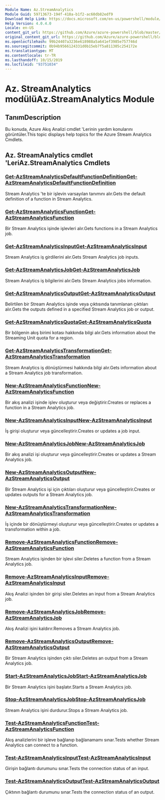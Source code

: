```yaml
---
Module Name: Az.StreamAnalytics
Module Guid: 59713673-194f-418a-b1f2-ac60db82edf9
Download Help Link: https://docs.microsoft.com/en-us/powershell/module/az.streamanalytics
Help Version: 4.0.4.0
Locale: en-US
content_git_url: https://github.com/Azure/azure-powershell/blob/master/src/StreamAnalytics/StreamAnalytics/help/Az.StreamAnalytics.md
original_content_git_url: https://github.com/Azure/azure-powershell/blob/master/src/StreamAnalytics/StreamAnalytics/help/Az.StreamAnalytics.md
ms.openlocfilehash: 99b24407a3236e618988a5a641ef3985e757746d
ms.sourcegitcommit: 0b94b9566124331d0b15eb7f5a811305c254172e
ms.translationtype: MT
ms.contentlocale: tr-TR
ms.lasthandoff: 10/15/2019
ms.locfileid: "93751034"
---
```

# <span data-ttu-id="0ce36-101">Az. StreamAnalytics modülü</span><span class="sxs-lookup"><span data-stu-id="0ce36-101">Az.StreamAnalytics Module</span></span>
## <span data-ttu-id="0ce36-102">Tanım</span><span class="sxs-lookup"><span data-stu-id="0ce36-102">Description</span></span>
<span data-ttu-id="0ce36-103">Bu konuda, Azure Akış Analizi cmdlet 'Lerinin yardım konularını görüntüler.</span><span class="sxs-lookup"><span data-stu-id="0ce36-103">This topic displays help topics for the Azure Stream Analytics Cmdlets.</span></span>

## <span data-ttu-id="0ce36-104">Az. StreamAnalytics cmdlet 'Leri</span><span class="sxs-lookup"><span data-stu-id="0ce36-104">Az.StreamAnalytics Cmdlets</span></span>
### [<span data-ttu-id="0ce36-105">Get-AzStreamAnalyticsDefaultFunctionDefinition</span><span class="sxs-lookup"><span data-stu-id="0ce36-105">Get-AzStreamAnalyticsDefaultFunctionDefinition</span></span>](Get-AzStreamAnalyticsDefaultFunctionDefinition.md)
<span data-ttu-id="0ce36-106">Stream Analytics 'te bir işlevin varsayılan tanımını alır.</span><span class="sxs-lookup"><span data-stu-id="0ce36-106">Gets the default definition of a function in Stream Analytics.</span></span>

### [<span data-ttu-id="0ce36-107">Get-AzStreamAnalyticsFunction</span><span class="sxs-lookup"><span data-stu-id="0ce36-107">Get-AzStreamAnalyticsFunction</span></span>](Get-AzStreamAnalyticsFunction.md)
<span data-ttu-id="0ce36-108">Bir Stream Analytics işinde işlevleri alır.</span><span class="sxs-lookup"><span data-stu-id="0ce36-108">Gets functions in a Stream Analytics job.</span></span>

### [<span data-ttu-id="0ce36-109">Get-AzStreamAnalyticsInput</span><span class="sxs-lookup"><span data-stu-id="0ce36-109">Get-AzStreamAnalyticsInput</span></span>](Get-AzStreamAnalyticsInput.md)
<span data-ttu-id="0ce36-110">Stream Analytics iş girdilerini alır.</span><span class="sxs-lookup"><span data-stu-id="0ce36-110">Gets Stream Analytics job inputs.</span></span>

### [<span data-ttu-id="0ce36-111">Get-AzStreamAnalyticsJob</span><span class="sxs-lookup"><span data-stu-id="0ce36-111">Get-AzStreamAnalyticsJob</span></span>](Get-AzStreamAnalyticsJob.md)
<span data-ttu-id="0ce36-112">Stream Analytics iş bilgilerini alır.</span><span class="sxs-lookup"><span data-stu-id="0ce36-112">Gets Stream Analytics jobs information.</span></span>

### [<span data-ttu-id="0ce36-113">Get-AzStreamAnalyticsOutput</span><span class="sxs-lookup"><span data-stu-id="0ce36-113">Get-AzStreamAnalyticsOutput</span></span>](Get-AzStreamAnalyticsOutput.md)
<span data-ttu-id="0ce36-114">Belirtilen bir Stream Analytics işinde veya çıktısında tanımlanan çıktıları alır.</span><span class="sxs-lookup"><span data-stu-id="0ce36-114">Gets the outputs defined in a specified Stream Analytics job or output.</span></span>

### [<span data-ttu-id="0ce36-115">Get-AzStreamAnalyticsQuota</span><span class="sxs-lookup"><span data-stu-id="0ce36-115">Get-AzStreamAnalyticsQuota</span></span>](Get-AzStreamAnalyticsQuota.md)
<span data-ttu-id="0ce36-116">Bir bölgenin akış birimi kotası hakkında bilgi alır.</span><span class="sxs-lookup"><span data-stu-id="0ce36-116">Gets information about the Streaming Unit quota for a region.</span></span>

### [<span data-ttu-id="0ce36-117">Get-AzStreamAnalyticsTransformation</span><span class="sxs-lookup"><span data-stu-id="0ce36-117">Get-AzStreamAnalyticsTransformation</span></span>](Get-AzStreamAnalyticsTransformation.md)
<span data-ttu-id="0ce36-118">Stream Analytics iş dönüştürmesi hakkında bilgi alır.</span><span class="sxs-lookup"><span data-stu-id="0ce36-118">Gets information about a Stream Analytics job transformation.</span></span>

### [<span data-ttu-id="0ce36-119">New-AzStreamAnalyticsFunction</span><span class="sxs-lookup"><span data-stu-id="0ce36-119">New-AzStreamAnalyticsFunction</span></span>](New-AzStreamAnalyticsFunction.md)
<span data-ttu-id="0ce36-120">Bir akış analizi işinde işlev oluşturur veya değiştirir.</span><span class="sxs-lookup"><span data-stu-id="0ce36-120">Creates or replaces a function in a Stream Analytics job.</span></span>

### [<span data-ttu-id="0ce36-121">New-AzStreamAnalyticsInput</span><span class="sxs-lookup"><span data-stu-id="0ce36-121">New-AzStreamAnalyticsInput</span></span>](New-AzStreamAnalyticsInput.md)
<span data-ttu-id="0ce36-122">İş girişi oluşturur veya güncelleştirir.</span><span class="sxs-lookup"><span data-stu-id="0ce36-122">Creates or updates a job input.</span></span>

### [<span data-ttu-id="0ce36-123">New-AzStreamAnalyticsJob</span><span class="sxs-lookup"><span data-stu-id="0ce36-123">New-AzStreamAnalyticsJob</span></span>](New-AzStreamAnalyticsJob.md)
<span data-ttu-id="0ce36-124">Bir akış analizi işi oluşturur veya güncelleştirir.</span><span class="sxs-lookup"><span data-stu-id="0ce36-124">Creates or updates a Stream Analytics job.</span></span>

### [<span data-ttu-id="0ce36-125">New-AzStreamAnalyticsOutput</span><span class="sxs-lookup"><span data-stu-id="0ce36-125">New-AzStreamAnalyticsOutput</span></span>](New-AzStreamAnalyticsOutput.md)
<span data-ttu-id="0ce36-126">Bir Stream Analytics işi için çıktıları oluşturur veya güncelleştirir.</span><span class="sxs-lookup"><span data-stu-id="0ce36-126">Creates or updates outputs for a Stream Analytics job.</span></span>

### [<span data-ttu-id="0ce36-127">New-AzStreamAnalyticsTransformation</span><span class="sxs-lookup"><span data-stu-id="0ce36-127">New-AzStreamAnalyticsTransformation</span></span>](New-AzStreamAnalyticsTransformation.md)
<span data-ttu-id="0ce36-128">İş içinde bir dönüştürmeyi oluşturur veya güncelleştirir.</span><span class="sxs-lookup"><span data-stu-id="0ce36-128">Creates or updates a transformation within a job.</span></span>

### [<span data-ttu-id="0ce36-129">Remove-AzStreamAnalyticsFunction</span><span class="sxs-lookup"><span data-stu-id="0ce36-129">Remove-AzStreamAnalyticsFunction</span></span>](Remove-AzStreamAnalyticsFunction.md)
<span data-ttu-id="0ce36-130">Stream Analytics işinden bir işlevi siler.</span><span class="sxs-lookup"><span data-stu-id="0ce36-130">Deletes a function from a Stream Analytics job.</span></span>

### [<span data-ttu-id="0ce36-131">Remove-AzStreamAnalyticsInput</span><span class="sxs-lookup"><span data-stu-id="0ce36-131">Remove-AzStreamAnalyticsInput</span></span>](Remove-AzStreamAnalyticsInput.md)
<span data-ttu-id="0ce36-132">Akış Analizi işinden bir girişi siler.</span><span class="sxs-lookup"><span data-stu-id="0ce36-132">Deletes an input from a Stream Analytics job.</span></span>

### [<span data-ttu-id="0ce36-133">Remove-AzStreamAnalyticsJob</span><span class="sxs-lookup"><span data-stu-id="0ce36-133">Remove-AzStreamAnalyticsJob</span></span>](Remove-AzStreamAnalyticsJob.md)
<span data-ttu-id="0ce36-134">Akış Analizi işini kaldırır.</span><span class="sxs-lookup"><span data-stu-id="0ce36-134">Removes a Stream Analytics job.</span></span>

### [<span data-ttu-id="0ce36-135">Remove-AzStreamAnalyticsOutput</span><span class="sxs-lookup"><span data-stu-id="0ce36-135">Remove-AzStreamAnalyticsOutput</span></span>](Remove-AzStreamAnalyticsOutput.md)
<span data-ttu-id="0ce36-136">Bir Stream Analytics işinden çıktı siler.</span><span class="sxs-lookup"><span data-stu-id="0ce36-136">Deletes an output from a Stream Analytics job.</span></span>

### [<span data-ttu-id="0ce36-137">Start-AzStreamAnalyticsJob</span><span class="sxs-lookup"><span data-stu-id="0ce36-137">Start-AzStreamAnalyticsJob</span></span>](Start-AzStreamAnalyticsJob.md)
<span data-ttu-id="0ce36-138">Bir Stream Analytics işini başlatır.</span><span class="sxs-lookup"><span data-stu-id="0ce36-138">Starts a Stream Analytics job.</span></span>

### [<span data-ttu-id="0ce36-139">Stop-AzStreamAnalyticsJob</span><span class="sxs-lookup"><span data-stu-id="0ce36-139">Stop-AzStreamAnalyticsJob</span></span>](Stop-AzStreamAnalyticsJob.md)
<span data-ttu-id="0ce36-140">Stream Analytics işini durdurur.</span><span class="sxs-lookup"><span data-stu-id="0ce36-140">Stops a Stream Analytics job.</span></span>

### [<span data-ttu-id="0ce36-141">Test-AzStreamAnalyticsFunction</span><span class="sxs-lookup"><span data-stu-id="0ce36-141">Test-AzStreamAnalyticsFunction</span></span>](Test-AzStreamAnalyticsFunction.md)
<span data-ttu-id="0ce36-142">Akış analizlerini bir işleve bağlanıp bağlanamamı sınar.</span><span class="sxs-lookup"><span data-stu-id="0ce36-142">Tests whether Stream Analytics can connect to a function.</span></span>

### [<span data-ttu-id="0ce36-143">Test-AzStreamAnalyticsInput</span><span class="sxs-lookup"><span data-stu-id="0ce36-143">Test-AzStreamAnalyticsInput</span></span>](Test-AzStreamAnalyticsInput.md)
<span data-ttu-id="0ce36-144">Girişin bağlantı durumunu sınar.</span><span class="sxs-lookup"><span data-stu-id="0ce36-144">Tests the connection status of an input.</span></span>

### [<span data-ttu-id="0ce36-145">Test-AzStreamAnalyticsOutput</span><span class="sxs-lookup"><span data-stu-id="0ce36-145">Test-AzStreamAnalyticsOutput</span></span>](Test-AzStreamAnalyticsOutput.md)
<span data-ttu-id="0ce36-146">Çıktının bağlantı durumunu sınar.</span><span class="sxs-lookup"><span data-stu-id="0ce36-146">Tests the connection status of an output.</span></span>

